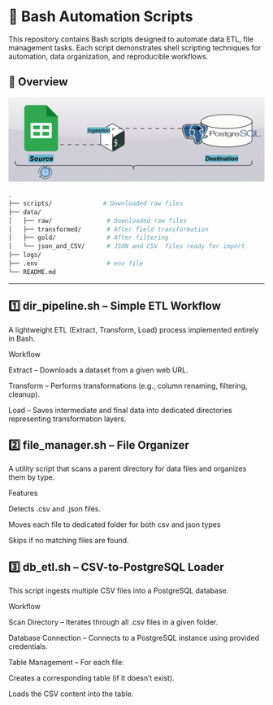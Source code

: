 # 🧩 Bash Automation Scripts

This repository contains Bash scripts designed to automate data ETL, file management tasks.
Each script demonstrates shell scripting techniques for automation, data organization, and reproducible workflows.

## 📜 Overview

![alt text](assets/etl_db1.gif)

```bash
.
├── scripts/              # Downloaded raw files
├── data/
│   ├── raw/               # Downloaded raw files
│   ├── transformed/       # After field transformation
│   ├── gold/              # After filtering
│   └── json_and_CSV/      # JSON and CSV  files ready for import
├── logs/
├── .env                   # env file
└── README.md

```
---

## 1️⃣ dir_pipeline.sh – Simple ETL Workflow

A lightweight ETL (Extract, Transform, Load) process implemented entirely in Bash.

Workflow

Extract – Downloads a dataset from a given web URL.

Transform – Performs transformations (e.g., column renaming, filtering, cleanup).

Load – Saves intermediate and final data into dedicated directories representing transformation layers.

## 2️⃣ file_manager.sh – File Organizer

A utility script that scans a parent directory for data files and organizes them by type.

Features

Detects .csv and .json files.

Moves each file to dedicated folder for both csv and json types

Skips if no matching files are found.

## 3️⃣ db_etl.sh – CSV-to-PostgreSQL Loader

This script ingests multiple CSV files into a PostgreSQL database.

Workflow

Scan Directory – Iterates through all .csv files in a given folder.

Database Connection – Connects to a PostgreSQL instance using provided credentials.

Table Management – For each file:

Creates a corresponding table (if it doesn’t exist).

Loads the CSV content into the table.